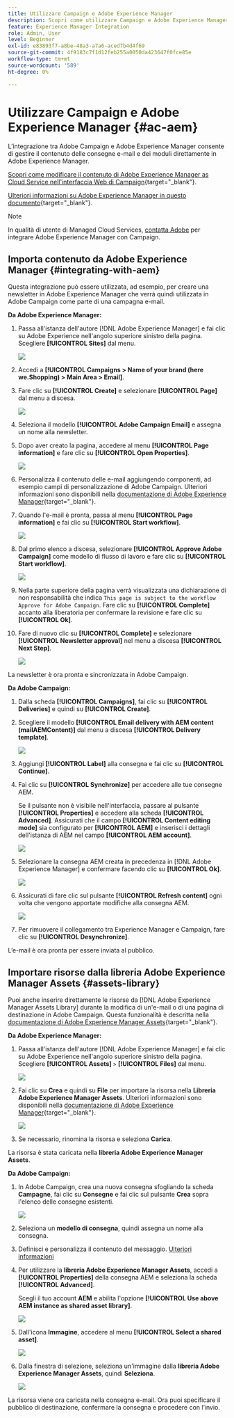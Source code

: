 ```yaml
---
title: Utilizzare Campaign e Adobe Experience Manager
description: Scopri come utilizzare Campaign e Adobe Experience Manager
feature: Experience Manager Integration
role: Admin, User
level: Beginner
exl-id: e83893f7-a8be-48a3-a7a6-aced7b4d4f69
source-git-commit: 4f9183c7f1d12feb255a0050da423647f0fce85e
workflow-type: tm+mt
source-wordcount: '589'
ht-degree: 0%

---
```


# Utilizzare Campaign e Adobe Experience Manager {#ac-aem}

L’integrazione tra Adobe Campaign e Adobe Experience Manager consente di gestire il contenuto delle consegne e-mail e dei moduli direttamente in Adobe Experience Manager.

[Scopri come modificare il contenuto di Adobe Experience Manager as Cloud Service nell&#39;interfaccia Web di Campaign](https://experienceleague.adobe.com/docs/campaign-web/v8/integrations/aem-content.html?lang=it){target="_blank"}.

[Ulteriori informazioni su Adobe Experience Manager in questo documento](https://experienceleague.adobe.com/docs/experience-manager-65/administering/integration/campaignonpremise.html?lang=it#aem-and-adobe-campaign-integration-workflow){target="_blank"}.


>[!NOTE]
>
>In qualità di utente di Managed Cloud Services, [contatta Adobe](../start/campaign-faq.md#support) per integrare Adobe Experience Manager con Campaign.

## Importa contenuto da Adobe Experience Manager {#integrating-with-aem}

Questa integrazione può essere utilizzata, ad esempio, per creare una newsletter in Adobe Experience Manager che verrà quindi utilizzata in Adobe Campaign come parte di una campagna e-mail.

**Da Adobe Experience Manager:**

1. Passa all&#39;istanza dell&#39;autore [!DNL Adobe Experience Manager] e fai clic su Adobe Experience nell&#39;angolo superiore sinistro della pagina. Scegliere **[!UICONTROL Sites]** dal menu.

   ![](assets/aem_authoring_1.png)

1. Accedi a **[!UICONTROL Campaigns > Name of your brand (here we.Shopping) > Main Area > Email]**.

1. Fare clic su **[!UICONTROL Create]** e selezionare **[!UICONTROL Page]** dal menu a discesa.

   ![](assets/aem_authoring_2.png)

1. Seleziona il modello **[!UICONTROL Adobe Campaign Email]** e assegna un nome alla newsletter.

1. Dopo aver creato la pagina, accedere al menu **[!UICONTROL Page information]** e fare clic su **[!UICONTROL Open Properties]**.

   ![](assets/aem_authoring_3.png)

1. Personalizza il contenuto delle e-mail aggiungendo componenti, ad esempio campi di personalizzazione di Adobe Campaign. Ulteriori informazioni sono disponibili nella [documentazione di Adobe Experience Manager](https://experienceleague.adobe.com/docs/experience-manager-65/content/sites/authoring/aem-adobe-campaign/campaign.html?lang=it#editing-email-content){target="_blank"}.

1. Quando l&#39;e-mail è pronta, passa al menu **[!UICONTROL Page information]** e fai clic su **[!UICONTROL Start workflow]**.

   ![](assets/aem_authoring_4.png)

1. Dal primo elenco a discesa, selezionare **[!UICONTROL Approve Adobe Campaign]** come modello di flusso di lavoro e fare clic su **[!UICONTROL Start workflow]**.

   ![](assets/aem_authoring_5.png)

1. Nella parte superiore della pagina verrà visualizzata una dichiarazione di non responsabilità che indica `This page is subject to the workflow Approve for Adobe Campaign`. Fare clic su **[!UICONTROL Complete]** accanto alla liberatoria per confermare la revisione e fare clic su **[!UICONTROL Ok]**.

1. Fare di nuovo clic su **[!UICONTROL Complete]** e selezionare **[!UICONTROL Newsletter approval]** nel menu a discesa **[!UICONTROL Next Step]**.

   ![](assets/aem_authoring_6.png)

La newsletter è ora pronta e sincronizzata in Adobe Campaign.

**Da Adobe Campaign:**

1. Dalla scheda **[!UICONTROL Campaigns]**, fai clic su **[!UICONTROL Deliveries]** e quindi su **[!UICONTROL Create]**.

1. Scegliere il modello **[!UICONTROL Email delivery with AEM content (mailAEMContent)]** dal menu a discesa **[!UICONTROL Delivery template]**.

   ![](assets/aem_authoring_7.png)

1. Aggiungi **[!UICONTROL Label]** alla consegna e fai clic su **[!UICONTROL Continue]**.

1. Fai clic su **[!UICONTROL Synchronize]** per accedere alle tue consegne AEM.

   Se il pulsante non è visibile nell&#39;interfaccia, passare al pulsante **[!UICONTROL Properties]** e accedere alla scheda **[!UICONTROL Advanced]**. Assicurati che il campo **[!UICONTROL Content editing mode]** sia configurato per **[!UICONTROL AEM]** e inserisci i dettagli dell&#39;istanza di AEM nel campo **[!UICONTROL AEM account]**.

   ![](assets/aem_authoring_8.png)

1. Selezionare la consegna AEM creata in precedenza in [!DNL Adobe Experience Manager] e confermare facendo clic su **[!UICONTROL Ok]**.

   ![](assets/aem_authoring_11.png)

1. Assicurati di fare clic sul pulsante **[!UICONTROL Refresh content]** ogni volta che vengono apportate modifiche alla consegna AEM.

   ![](assets/aem_authoring_12.png)

1. Per rimuovere il collegamento tra Experience Manager e Campaign, fare clic su **[!UICONTROL Desynchronize]**.

L’e-mail è ora pronta per essere inviata al pubblico.

## Importare risorse dalla libreria Adobe Experience Manager Assets {#assets-library}

Puoi anche inserire direttamente le risorse da [!DNL Adobe Experience Manager Assets Library] durante la modifica di un&#39;e-mail o di una pagina di destinazione in Adobe Campaign. Questa funzionalità è descritta nella [documentazione di Adobe Experience Manager Assets](https://experienceleague.adobe.com/docs/experience-manager-65/content/assets/managing/manage-assets.html?lang=it){target="_blank"}.

**Da Adobe Experience Manager:**

1. Passa all&#39;istanza dell&#39;autore [!DNL Adobe Experience Manager] e fai clic su Adobe Experience nell&#39;angolo superiore sinistro della pagina. Scegliere **[!UICONTROL Assets]** `>` **[!UICONTROL Files]** dal menu.

   ![](assets/aem_assets_1.png)

1. Fai clic su **Crea** e quindi su **File** per importare la risorsa nella **Libreria Adobe Experience Manager Assets**. Ulteriori informazioni sono disponibili nella [documentazione di Adobe Experience Manager](https://experienceleague.adobe.com/docs/experience-manager-65/content/assets/managing/manage-assets.html?lang=it#uploading-assets){target="_blank"}.

   ![](assets/aem_assets_2.png)

1. Se necessario, rinomina la risorsa e seleziona **Carica**.

La risorsa è stata caricata nella **libreria Adobe Experience Manager Assets**.

**Da Adobe Campaign:**

1. In Adobe Campaign, crea una nuova consegna sfogliando la scheda **Campagne**, fai clic su **Consegne** e fai clic sul pulsante **Crea** sopra l&#39;elenco delle consegne esistenti.

   ![](assets/aem_assets_3.png)

1. Seleziona un **modello di consegna**, quindi assegna un nome alla consegna.

1. Definisci e personalizza il contenuto del messaggio. [Ulteriori informazioni](../send/email.md)

1. Per utilizzare la **libreria Adobe Experience Manager Assets**, accedi a **[!UICONTROL Properties]** della consegna AEM e seleziona la scheda **[!UICONTROL Advanced]**.

   Scegli il tuo account **AEM** e abilita l&#39;opzione **[!UICONTROL Use above AEM instance as shared asset library]**.

   ![](assets/aem_authoring_9.png)

1. Dall&#39;icona **Immagine**, accedere al menu **[!UICONTROL Select a shared asset]**.

   ![](assets/aem_assets_4.png)

1. Dalla finestra di selezione, seleziona un&#39;immagine dalla **libreria Adobe Experience Manager Assets**, quindi **Seleziona**.

   ![](assets/aem_assets_5.png)

La risorsa viene ora caricata nella consegna e-mail. Ora puoi specificare il pubblico di destinazione, confermare la consegna e procedere con l’invio.
